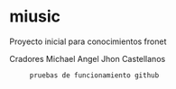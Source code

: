 miusic
======

Proyecto inicial para conocimientos fronet


Cradores Michael Angel 
 		 Jhon Castellanos



 		 pruebas de funcionamiento github
